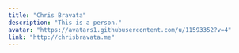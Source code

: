 ```yaml
---
title: "Chris Bravata"
description: "This is a person."
avatar: "https://avatars1.githubusercontent.com/u/11593352?v=4"
link: "http://chrisbravata.me"
---
```

